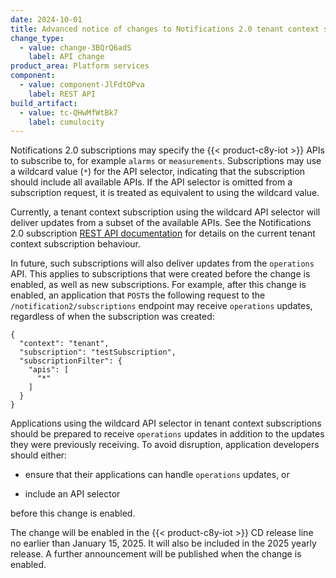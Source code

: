 ```yaml
---
date: 2024-10-01
title: Advanced notice of changes to Notifications 2.0 tenant context subscriptions with no API filter
change_type:
  - value: change-3BQrQ6adS
    label: API change
product_area: Platform services
component:
  - value: component-JlFdtOPva
    label: REST API
build_artifact:
  - value: tc-QHwMfWtBk7
    label: cumulocity
---
```


Notifications 2.0 subscriptions may specify the {{< product-c8y-iot >}}  APIs to subscribe to, for example `alarms` or `measurements`.
Subscriptions may use a wildcard value (`*`) for the API selector, indicating that the subscription should include all available APIs.
If the API selector is omitted from a subscription request, it is treated as equivalent to using the wildcard value.

Currently, a tenant context subscription using the wildcard API selector will deliver updates from a subset of the available APIs.
See the Notifications 2.0 subscription [REST API documentation](https://cumulocity.com/api/core/#operation/postNotificationSubscriptionResource) for details on the current tenant context subscription behaviour.

In future, such subscriptions will also deliver updates from the `operations` API.
This applies to subscriptions that were created before the change is enabled, as well as new subscriptions.
For example, after this change is enabled, an application that `POST`s the following request to the `/notification2/subscriptions` endpoint may receive `operations` updates, regardless of when the subscription was created:

```
{
  "context": "tenant",
  "subscription": "testSubscription",
  "subscriptionFilter": {
    "apis": [
      "*"
    ]
  }
}
```

Applications using the wildcard API selector in tenant context subscriptions should be prepared to receive `operations` updates in addition to the updates they were previously receiving.
To avoid disruption, application developers should either:

- ensure that their applications can handle `operations` updates, or

- include an API selector

before this change is enabled.


The change will be enabled in the {{< product-c8y-iot >}}  CD release line no earlier than January 15, 2025.
It will also be included in the 2025 yearly release.
A further announcement will be published when the change is enabled.
